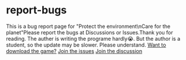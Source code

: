 # report-bugs
This is a bug report page for "Protect the environment\nCare for the planet"Please report the bugs at Discussions or Issues.Thank you for reading.
The auther is writing the programe hardly😭.
But the author is a student, so the update may be slower. Please understand.
[Want to download the game?](pan.baidu.com)
[Join the issues](https://github.com/cancatchina/report-bugs/issues)
[Join the discussion]()
